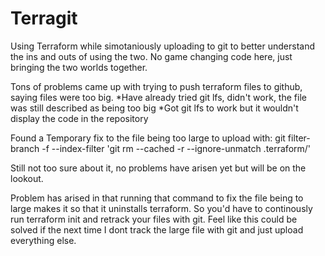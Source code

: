 # Terragit
Using Terraform while simotaniously uploading to git to better understand the ins and outs of using the two.
No game changing code here, just bringing the two worlds together.

Tons of problems came up with trying to push terraform files to github, saying files were too big.
*Have already tried git lfs, didn't work, the file was still described as being too big
*Got git lfs to work but it wouldn't display the code in the repository

Found a Temporary fix to the file being too large to upload with:
git filter-branch -f --index-filter 'git rm --cached -r --ignore-unmatch .terraform/'

Still not too sure about it, no problems have arisen yet but will be on the lookout.

Problem has arised in that running that command to fix the file being to large makes it so that it uninstalls terraform. So you'd have to continously run terraform init and retrack your files with git. Feel like this could be solved if the next time I dont track the large file with git and just upload everything else.
